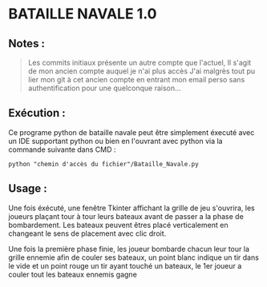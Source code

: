 # BATAILLE NAVALE 1.0

## Notes :
>Les commits initiaux présente un autre compte que l'actuel, 
>Il s'agit de mon ancien compte auquel je n'ai plus accès 
>J'ai malgrès tout pu lier mon git à cet ancien compte en entrant mon email perso sans authentification pour une quelconque raison...

## Exécution :

Ce programe python de bataille navale peut être simplement éxecuté avec un IDE supportant python ou bien en l'ouvrant avec python via la commande suivante dans CMD :

```
python "chemin d'accès du fichier"/Bataille_Navale.py
```

## Usage :

Une fois éxécuté, une fenêtre Tkinter affichant la grille de jeu s'ouvrira, les joueurs plaçant tour à tour leurs bateaux avant de passer a la phase de bombardement. Les bateaux peuvent êtres placé verticalement en changeant le sens de placement avec clic droit.

Une fois la première phase finie, les joueur bombarde chacun leur tour la grille ennemie afin de couler ses bateaux, un point blanc indique un tir dans le vide et un point rouge un tir ayant touché un bateaux, le 1er joueur a couler tout les bateaux ennemis gagne 